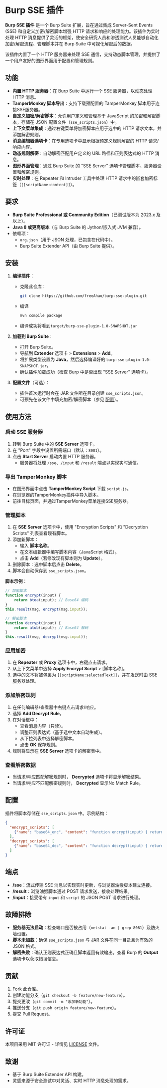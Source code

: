 # Burp SSE 插件

**Burp SSE 插件** 是一个 Burp Suite 扩展，旨在通过集成 Server-Sent Events (SSE) 和自定义加密/解密脚本增强 HTTP 请求和响应的处理能力。该插件为实时处理 HTTP 消息提供了灵活的框架，使安全研究人员和渗透测试人员能够自动化加密/解密流程、管理脚本并在 Burp Suite 中可视化解密后的数据。

该插件内置了一个 HTTP 服务器来处理 SSE 通信，支持动态脚本管理，并提供了一个用户友好的图形界面用于配置和管理规则。

## 功能

- **内置 HTTP 服务器**：在 Burp Suite 中运行一个 SSE 服务器，以动态处理 HTTP 消息。
- **TamperMonkey 脚本导出**：支持下载预配置的 TamperMonkey 脚本用于连接SSE服务器。
- **自定义加密/解密脚本**：允许用户定义和管理基于 JavaScript 的加密和解密脚本，存储在 JSON 配置文件（`sse_scripts.json`）中。
- **上下文菜单集成**：通过右键菜单将加密脚本应用于选中的 HTTP 请求文本，并添加解密规则。
- **消息编辑器选项卡**：在专用选项卡中显示根据预定义规则解密的 HTTP 请求/响应内容。
- **动态规则解密**：自动解密匹配用户定义的 URL 路径和正则表达式的 HTTP 消息。
- **图形界面管理**：通过 Burp Suite 的 "SSE Server" 选项卡管理脚本、服务器设置和解密规则。
- **实时处理**：在 Repeater 和 Intruder 工具中处理 HTTP 请求中的嵌套加密标签（`[[scriptName:content]]`）。

## 要求

- **Burp Suite Professional 或 Community Edition**（已测试版本为 2023.x 及以上）。
- **Java 8 或更高版本**（与 Burp Suite 的 Jython/嵌入式 JVM 兼容）。
- 依赖项：
  - `org.json`（用于 JSON 处理，已包含在代码中）。
  - Burp Suite Extender API（由 Burp Suite 提供）。

## 安装

1. **编译插件**：
   - 克隆此仓库：
     ```bash
     git clone https://github.com/freeAhao/burp-sse-plugin.git
     ```
   - 编译
     ```bash
     mvn compile package
     ```
   - 编译成功将看到`target/burp-sse-plugin-1.0-SNAPSHOT.jar`

2. **加载到 Burp Suite**：
   - 打开 Burp Suite。
   - 导航到 **Extender** 选项卡 > **Extensions** > **Add**。
   - 将扩展类型设置为 **Java**，然后选择编译好的 `burp-sse-plugin-1.0-SNAPSHOT.jar`。
   - 确认插件加载成功（检查 Burp 中是否出现 "SSE Server" 选项卡）。

3. **配置文件**（可选）：
   - 插件首次运行时会在 JAR 文件所在目录创建 `sse_scripts.json`。
   - 可预先在该文件中填充加密/解密脚本（参见 [配置](#配置)）。

## 使用方法

### 启动 SSE 服务器
1. 转到 Burp Suite 中的 **SSE Server** 选项卡。
2. 在 "Port" 字段中设置所需端口（默认：`8081`）。
3. 点击 **Start Server** 启动内置 HTTP 服务器。
   - 服务器将处理 `/sse`、`/input` 和 `/result` 端点以实现实时通信。

### 导出 TamperMonkey 脚本
- 在图形界面中点击 **TamperMonkey Script** 下载 `script.js`。
- 在浏览器的TamperMonkey插件中导入脚本。
- 前往目标页面，并通过TamperMonkey菜单连接SSE服务器。

### 管理脚本
1. 在 **SSE Server** 选项卡中，使用 "Encryption Scripts" 和 "Decryption Scripts" 列表查看现有脚本。
2. 添加新脚本：
   - 输入 **脚本名称**。
   - 在文本编辑器中编写脚本内容（JavaScript 格式）。
   - 点击 **Add**（若修改现有脚本则为 **Update**）。
3. 删除脚本：选中脚本后点击 **Delete**。
4. 脚本会自动保存到 `sse_scripts.json`。

**脚本示例**：
```javascript
// 加密脚本
function encrypt(input) {
    return btoa(input); // Base64 编码
}
this.result(msg, encrypt(msg.input));
```

```javascript
// 解密脚本
function decrypt(input) {
    return atob(input); // Base64 解码
}
this.result(msg, decrypt(msg.input));
```

### 应用加密
1. 在 **Repeater** 或 **Proxy** 选项卡中，右键点击请求。
2. 从上下文菜单中选择 **Apply Encrypt Script** > [脚本名称]。
3. 选中的文本将被包裹为 `[[scriptName:selectedText]]`，并在发送时由 SSE 服务器处理。

### 添加解密规则
1. 在任何编辑器/查看器中右键点击请求/响应。
2. 选择 **Add Decrypt Rule**。
3. 在对话框中：
   - 查看消息内容（只读）。
   - 调整正则表达式（基于选中文本自动生成）。
   - 从下拉列表中选择解密脚本。
   - 点击 **OK** 保存规则。
4. 规则将显示在 **SSE Server** 选项卡的解密表中。

### 查看解密数据
- 当请求/响应匹配解密规则时， **Decrypted** 选项卡将显示解密结果。
- 当请求/响应不匹配解密规则时， **Decrypted** 显示No Match Rule。

## 配置

插件将脚本存储在 `sse_scripts.json` 中。示例结构：
```json
{
  "encrypt_scripts": [
    {"name": "base64_enc", "content": "function encrypt(input) { return btoa(input); } this.result(msg, encrypt(msg.input));"}
  ],
  "decrypt_scripts": [
    {"name": "base64_dec", "content": "function decrypt(input) { return atob(input); } this.result(msg, decrypt(msg.input));"}
  ]
}
```

## 端点

- **/sse**：流式传输 SSE 消息以实现实时更新，与浏览器油猴脚本建立连接。
- **/result**：浏览油猴脚本通过 POST 请求发送，接收处理结果。
- **/input**：接受带有 `input` 和 `script` 的 JSON POST 请求进行处理。

## 故障排除

- **服务器无法启动**：检查端口是否被占用（`netstat -an | grep 8081`）及防火墙设置。
- **脚本未加载**：确保 `sse_scripts.json` 与 JAR 文件在同一目录且为有效的 JSON 格式。
- **解密失败**：确认正则表达式正确且脚本返回有效输出。查看 Burp 的 **Output** 选项卡以获取错误信息。

## 贡献

1. Fork 此仓库。
2. 创建功能分支（`git checkout -b feature/new-feature`）。
3. 提交更改（`git commit -m "添加新功能"`）。
4. 推送分支（`git push origin feature/new-feature`）。
5. 提交 Pull Request。

## 许可证

本项目采用 MIT 许可证 - 详情见 [LICENSE](LICENSE) 文件。

## 致谢

- 基于 Burp Suite Extender API 构建。
- 灵感来源于安全测试中对灵活、实时 HTTP 消息处理的需求。

